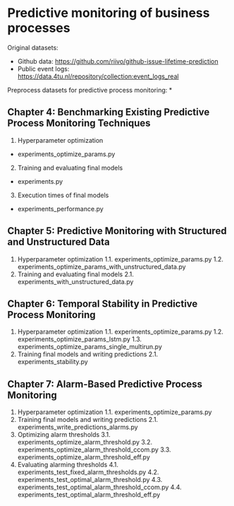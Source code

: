 # Predictive monitoring of business processes

Original datasets:
* Github data: https://github.com/riivo/github-issue-lifetime-prediction
* Public event logs: https://data.4tu.nl/repository/collection:event_logs_real

Preprocess datasets for predictive process monitoring:
* 

## Chapter 4: Benchmarking Existing Predictive Process Monitoring Techniques

1. Hyperparameter optimization
* experiments_optimize_params.py
2. Training and evaluating final models
* experiments.py
3. Execution times of final models
* experiments_performance.py

## Chapter 5: Predictive Monitoring with Structured and Unstructured Data

1. Hyperparameter optimization
1.1. experiments_optimize_params.py
1.2. experiments_optimize_params_with_unstructured_data.py
2. Training and evaluating final models
2.1. experiments_with_unstructured_data.py

## Chapter 6: Temporal Stability in Predictive Process Monitoring

1. Hyperparameter optimization
1.1. experiments_optimize_params.py
1.2. experiments_optimize_params_lstm.py
1.3. experiments_optimize_params_single_multirun.py
2. Training final models and writing predictions
2.1. experiments_stability.py

## Chapter 7: Alarm-Based Predictive Process Monitoring

1. Hyperparameter optimization
1.1. experiments_optimize_params.py
2. Training final models and writing predictions
2.1. experiments_write_predictions_alarms.py
3. Optimizing alarm thresholds
3.1. experiments_optimize_alarm_threshold.py
3.2. experiments_optimize_alarm_threshold_ccom.py
3.3. experiments_optimize_alarm_threshold_eff.py
4. Evaluating alarming thresholds
4.1. experiments_test_fixed_alarm_thresholds.py
4.2. experiments_test_optimal_alarm_threshold.py
4.3. experiments_test_optimal_alarm_threshold_ccom.py
4.4. experiments_test_optimal_alarm_threshold_eff.py



